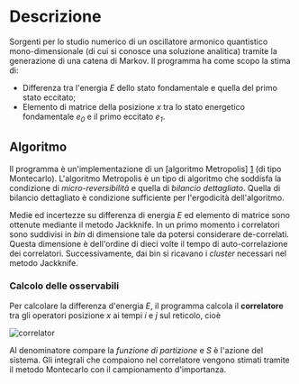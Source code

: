 Descrizione
=======================

Sorgenti per lo studio numerico di un oscillatore armonico quantistico mono-dimensionale (di cui si conosce una soluzione analitica) tramite la generazione di una catena di Markov.
Il programma ha come scopo la stima di:

* Differenza tra l'energia _E_ dello stato fondamentale e quella del primo stato eccitato;
* Elemento di matrice della posizione _x_ tra lo stato energetico fondamentale _e<sub>0</sub>_ e il primo eccitato _e<sub>1</sub>_.


## Algoritmo

Il programma è un'implementazione di un [algoritmo Metropolis] [1] (di tipo Montecarlo).
L'algoritmo Metropolis è un tipo di algoritmo che soddisfa la condizione di _micro-reversibilità_ e quella di _bilancio dettagliato_.
Quella di bilancio dettagliato è condizione sufficiente per l'ergodicità dell'algoritmo.


Medie ed incertezze su differenza di energia _E_ ed elemento di matrice sono ottenute mediante il metodo Jackknife.
In un primo momento i correlatori sono suddivisi in _bin_ di dimensione tale da potersi considerare de-correlati.
Questa dimensione è dell'ordine di dieci volte il tempo di auto-correlazione dei correlatori.
Successivamente, dai bin si ricavano i _cluster_ necessari nel metodo Jackknife.


### Calcolo delle osservabili

Per calcolare la differenza d'energia _E_, il programma calcola il __correlatore__ tra gli operatori posizione _x_ ai tempi _i_ e _j_ sul reticolo, cioè

![correlator](http://bit.ly/1ilDhES)

Al denominatore compare la _funzione di partizione_ e _S_ è l'azione del sistema.
Gli integrali che compaiono nel correlatore vengono stimati tramite il metodo Montecarlo con il campionamento d'importanza.

<!--
La differenza di energia si ottiene dai correlatori tramite la formula:

![energy](http://www.sciweavers.org/tex2img.php?eq=%5CDelta%20E%28t%29%20%3D%20%5Cfrac%7Bc%28t%2B1%29%20%2B%20c%28t-1%29%7D%7B2c%28t%29%7D%5Cqquad%20t%3A%3D%20%7Ci-j%7C&bc=White&fc=Black&im=jpg&fs=12&ff=arev&edit=0)


L'elemento di matrice, invece, si ottiene da

--->

[1]: http://it.wikipedia.org/wiki/Algoritmo_di_Metropolis-Hastings "Algoritmo Metropolis su Wikipedia"
